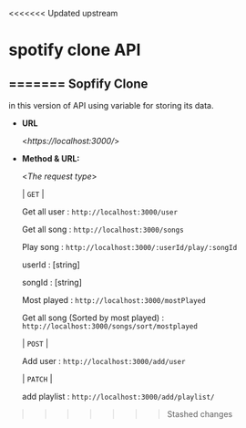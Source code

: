 <<<<<<< Updated upstream
# spotify clone API
 
=======
**Sopfify Clone**
----
  in this version of API using variable for storing its data.

* **URL**

  <_https://localhost:3000/_>

* **Method & URL:**
  
  <_The request type_>

  | `GET` |

  Get all user : `http://localhost:3000/user` 

  Get all song : `http://localhost:3000/songs`

  Play song : `http://localhost:3000/:userId/play/:songId`

    userId : [string]

    songId : [string]

  Most played : `http://localhost:3000/mostPlayed`

  Get all song (Sorted by most played) : `http://localhost:3000/songs/sort/mostplayed`


  | `POST` | 

  Add user : `http://localhost:3000/add/user`


  | `PATCH` |
  
  add playlist : `http://localhost:3000/add/playlist/`
  
>>>>>>> Stashed changes
